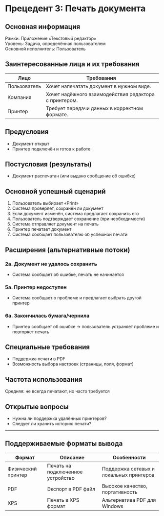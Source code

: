 # Прецедент 3: Печать документа

## Основная информация

Рамки: Приложение «Текстовый редактор»  
Уровень: Задача, определённая пользователем  
Основной исполнитель: Пользователь  

## Заинтересованные лица и их требования

| Лицо | Требования |
|------|------------|
| Пользователь | Хочет напечатать документ в нужном виде. |
| Компания | Хочет надёжного взаимодействия редактора с принтером. |
| Принтер | Требует передачи данных в корректном формате. |

## Предусловия

- Документ открыт
- Принтер подключён и готов к работе

## Постусловия (результаты)

- Документ распечатан (или выдано сообщение об ошибке)

## Основной успешный сценарий

1. Пользователь выбирает «Print»
2. Система проверяет, сохранён ли документ
3. Если документ изменён, система предлагает сохранить его
4. Пользователь подтверждает сохранение (при необходимости)
5. Система отправляет документ на печать
6. Принтер печатает документ
7. Система сообщает пользователю об успешной печати

## Расширения (альтернативные потоки)

### 2а. Документ не удалось сохранить
- Система сообщает об ошибке, печать не начинается

### 5а. Принтер недоступен
- Система сообщает о проблеме и предлагает выбрать другой принтер

### 6а. Закончилась бумага/чернила
- Принтер сообщает об ошибке → пользователь устраняет проблеме и повторяет печать

## Специальные требования

- Поддержка печати в PDF
- Возможность выбора настроек (страницы, поля, формат)

## Частота использования

Средняя: не всегда печатают, но часто требуется

## Открытые вопросы

- Нужна ли поддержка удалённых принтеров?
- Следует ли хранить историю печати?

---

## Поддерживаемые форматы вывода

| Формат | Описание | Особенности |
|--------|----------|-------------|
| Физический принтер | Печать на подключенное устройство | Поддержка сетевых и локальных принтеров |
| PDF | Экспорт в PDF файл | Высокое качество, портативность |
| XPS | Печать в XPS формат | Альтернатива PDF для Windows |
